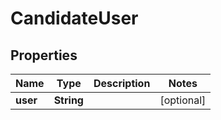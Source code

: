 
# CandidateUser

## Properties
Name | Type | Description | Notes
------------ | ------------- | ------------- | -------------
**user** | **String** |  |  [optional]



